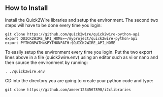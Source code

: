 ## How to Install

Install the Quick2Wire libraries and setup the environment. The second two steps will have to be done every time you login:
```
git clone https://github.com/quick2wire/quick2wire-python-api
export QUICK2WIRE_API_HOME=~/myproject/quick2wire-python-api
export PYTHONPATH=$PYTHONPATH:$QUICK2WIRE_API_HOME
```

To easily setup the environment every time you login. Put the two export lines above in a file (quick2wire.env) using an editor such as vi or nano and then source the environment by running:
```
. ./quick2wire.env
```

CD into the directory you are going to create your python code and type:
```
git clone https://github.com/ameer1234567890/i2clibraries
```
